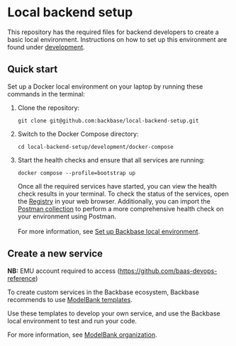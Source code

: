 # Local backend setup

This repository has the required files for backend developers to create a basic local environment. Instructions on how to set up this environment are found under [development](development).

## Quick start

Set up a Docker local environment on your laptop by running these commands in the terminal:

1. Clone the repository:
    ```
    git clone git@github.com:backbase/local-backend-setup.git
    ```
2. Switch to the Docker Compose directory:
    ```
    cd local-backend-setup/development/docker-compose
    ```
3. Start the health checks and ensure that all services are running: 
    ```
    docker compose --profile=bootstrap up
    ```

   Once all the required services have started, you can view the health check results in your terminal. To check the status of the services, open the [Registry](http://localhost:8761) in your web browser. Additionally, you can import the [Postman collection](test/postman/HealthCheck_Local-Backend-Environment.postman_collection.json) to perform a more comprehensive health check on your environment using Postman.  
   &nbsp;  
   For more information, see [Set up Backbase local environment](https://github.com/backbase/local-backend-setup/tree/main/development/docker-compose#set-up-backbase-local-environment).


## Create a new service

**NB:** EMU account required to access (https://github.com/baas-devops-reference)

To create custom services in the Backbase ecosystem, Backbase recommends to use [ModelBank templates](https://github.com/baas-devops-reference?q=template&type=all&sort=). 

Use these templates to develop your own service, and use the Backbase local environment to test and run your code. 

For more information, see [ModelBank organization](https://github.com/baas-devops-reference).
